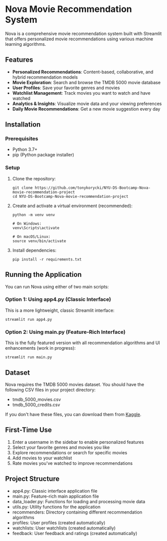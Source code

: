 # Nova Movie Recommendation System

Nova is a comprehensive movie recommendation system built with Streamlit that offers personalized movie recommendations using various machine learning algorithms.

## Features

- **Personalized Recommendations**: Content-based, collaborative, and hybrid recommendation models
- **Movie Exploration**: Search and browse the TMDB 5000 movie database
- **User Profiles**: Save your favorite genres and movies
- **Watchlist Management**: Track movies you want to watch and have watched
- **Analytics & Insights**: Visualize movie data and your viewing preferences
- **Daily Movie Recommendations**: Get a new movie suggestion every day

## Installation

### Prerequisites

- Python 3.7+
- pip (Python package installer)

### Setup

1. Clone the repository:
   ```
   git clone https://github.com/tonykorycki/NYU-DS-Bootcamp-Nova-movie-recommendation-project
   cd NYU-DS-Bootcamp-Nova-movie-recommendation-project
   ```

2. Create and activate a virtual environment (recommended):
   ```
   python -m venv venv
   
   # On Windows:
   venv\Scripts\activate
   
   # On macOS/Linux:
   source venv/bin/activate
   ```

3. Install dependencies:
   ```
   pip install -r requirements.txt
   ```

## Running the Application

You can run Nova using either of two main scripts:

### Option 1: Using app4.py (Classic Interface)

This is a more lightweight, classic Streamlit interface:

```
streamlit run app4.py
```

### Option 2: Using main.py (Feature-Rich Interface)

This is the fully featured version with all recommendation algorithms and UI enhancements (work in progress):

```
streamlit run main.py
```

## Dataset

Nova requires the TMDB 5000 movies dataset. You should have the following CSV files in your project directory:
- tmdb_5000_movies.csv
- tmdb_5000_credits.csv

If you don't have these files, you can download them from [Kaggle](https://www.kaggle.com/tmdb/tmdb-movie-metadata).

## First-Time Use

1. Enter a username in the sidebar to enable personalized features
2. Select your favorite genres and movies you like
3. Explore recommendations or search for specific movies
4. Add movies to your watchlist
5. Rate movies you've watched to improve recommendations

## Project Structure

- app4.py: Classic interface application file
- main.py: Feature-rich main application file
- data_loader.py: Functions for loading and processing movie data
- utils.py: Utility functions for the application
- recommenders: Directory containing different recommendation algorithms
- profiles: User profiles (created automatically)
- watchlists: User watchlists (created automatically)
- feedback: User feedback and ratings (created automatically)